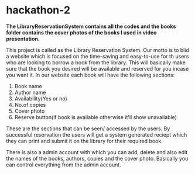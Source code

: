 # hackathon-2

**The LibraryReservationSystem contains all the codes and the books folder contains the cover photos of the books I used in video presentation.**


This project is called as the Library Reservation System. Our motto is to blid a website which is focused on the time-saving and easy-to-use for th users who are looking to borrow a book from the library. This will basically make sure that the book you desired will be available and reserved for you incase you want it. In our website each book will have the following sections:
1. Book name
2. Author name
3. Availability(Yes or no)
5. No.of copies
6. Cover photo
7. Reserve button(if book is available otherwise it'll show unavailable)
   
These are the sections that can be seen/ accessed by the users.
By successful reservation the users will get a system generated reciept which they can print and submit it on the library for their required book.


There is also a admin account with which you can add, delete and also edit the names of the books, authors, copies and the cover photo. Basically you can control everything from the admin account.
